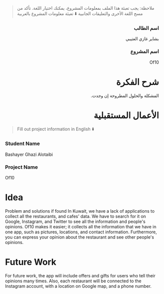 > ملاحظة: يجب تعبئة هذا الملف بمعلومات المشروع، يمكنك اختيار اللغة. تأكد من مسح اللغة الأخرى والتعليقات الجانبية
> ⬇️ تعبئة معلومات المشروع بالعربية  
<div dir="rtl">

### اسم الطالب

بشاير غازي العتيبي 
### اسم المشروع
Of10

# شرح الفكرة
المشكلة والحلول المطروحة إن وجدت. 
# الأعمال المستقبلية


</div>

> Fill out project information in English ⬇️
### Student Name
Bashayer Ghazi Alotaibi

### Project Name
Of10
# Idea
Problem and solutions if found 
In Kuwait, we have a lack of applications to collect all the restaurants, and cafes' data. We have to search for it on Google, Instagram, and Twitter to see all the information and people's opinions. Of10 makes it easier; it collects all the information that we have in one app, such as pictures, locations, and contact information. Furthermore, you can express your opinion about the restaurant and see other people's opinions.

# Future Work 
For future work, the app will include offers and gifts for users who tell their opinions many times. Also, each restaurant will be connected to the Instagram account, with a location on Google map, and a phone number.





